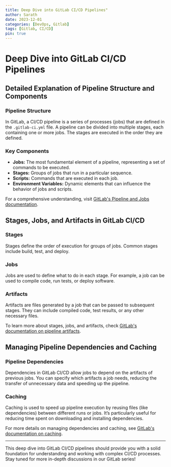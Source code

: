 ```yaml
---
title: Deep Dive into GitLab CI/CD Pipelines"
author: Sarath
date: 2023-12-01
categories: [DevOps, Gitlab]
tags: [Gitlab, CI/CD]
pin: true
---
```


# Deep Dive into GitLab CI/CD Pipelines

## Detailed Explanation of Pipeline Structure and Components

### Pipeline Structure
In GitLab, a CI/CD pipeline is a series of processes (jobs) that are defined in the `.gitlab-ci.yml` file. A pipeline can be divided into multiple stages, each containing one or more jobs. The stages are executed in the order they are defined.

### Key Components
- **Jobs:** The most fundamental element of a pipeline, representing a set of commands to be executed.
- **Stages:** Groups of jobs that run in a particular sequence.
- **Scripts:** Commands that are executed in each job.
- **Environment Variables:** Dynamic elements that can influence the behavior of jobs and scripts.

For a comprehensive understanding, visit [GitLab's Pipeline and Jobs documentation](https://docs.gitlab.com/ee/ci/pipelines/).

## Stages, Jobs, and Artifacts in GitLab CI/CD

### Stages
Stages define the order of execution for groups of jobs. Common stages include build, test, and deploy.

### Jobs
Jobs are used to define what to do in each stage. For example, a job can be used to compile code, run tests, or deploy software.

### Artifacts
Artifacts are files generated by a job that can be passed to subsequent stages. They can include compiled code, test results, or any other necessary files.

To learn more about stages, jobs, and artifacts, check [GitLab's documentation on pipeline artifacts](https://docs.gitlab.com/ee/ci/pipelines/job_artifacts.html).

## Managing Pipeline Dependencies and Caching

### Pipeline Dependencies
Dependencies in GitLab CI/CD allow jobs to depend on the artifacts of previous jobs. You can specify which artifacts a job needs, reducing the transfer of unnecessary data and speeding up the pipeline.

### Caching
Caching is used to speed up pipeline execution by reusing files (like dependencies) between different runs or jobs. It’s particularly useful for reducing time spent on downloading and installing dependencies.

For more details on managing dependencies and caching, see [GitLab's documentation on caching](https://docs.gitlab.com/ee/ci/caching/).

---

This deep dive into GitLab CI/CD pipelines should provide you with a solid foundation for understanding and working with complex CI/CD processes. Stay tuned for more in-depth discussions in our GitLab series!
